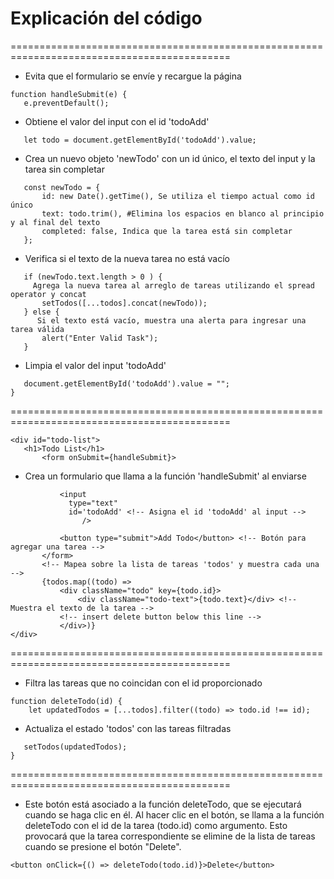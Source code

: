 # Explicación del código 
============================================================================================
- Evita que el formulario se envíe y recargue la página
 ```
function handleSubmit(e) {
    e.preventDefault();
```

- Obtiene el valor del input con el id 'todoAdd'
 ```
    let todo = document.getElementById('todoAdd').value;
```

- Crea un nuevo objeto 'newTodo' con un id único, el texto del input y la tarea sin completar
 ```
    const newTodo = {
        id: new Date().getTime(), Se utiliza el tiempo actual como id único
        text: todo.trim(), #Elimina los espacios en blanco al principio y al final del texto
        completed: false, Indica que la tarea está sin completar
    };
 ```

 - Verifica si el texto de la nueva tarea no está vacío
 ```
    if (newTodo.text.length > 0 ) {
      Agrega la nueva tarea al arreglo de tareas utilizando el spread operator y concat
        setTodos([...todos].concat(newTodo));
    } else {
       Si el texto está vacío, muestra una alerta para ingresar una tarea válida
        alert("Enter Valid Task");
    }
 ```
- Limpia el valor del input 'todoAdd'
 ```
    document.getElementById('todoAdd').value = "";
}
 ```
============================================================================================
 ```
<div id="todo-list">
    <h1>Todo List</h1>
        <form onSubmit={handleSubmit}>
 ```

- Crea un formulario que llama a la función 'handleSubmit' al enviarse 
 ```
            <input
              type="text"
              id='todoAdd' <!-- Asigna el id 'todoAdd' al input -->
                 />
 ```
 ```
            <button type="submit">Add Todo</button> <!-- Botón para agregar una tarea -->
        </form>
        <!-- Mapea sobre la lista de tareas 'todos' y muestra cada una -->
        {todos.map((todo) =>
            <div className="todo" key={todo.id}>
                <div className="todo-text">{todo.text}</div> <!-- Muestra el texto de la tarea -->
            <!-- insert delete button below this line -->
            </div>)}
</div>
 ```
============================================================================================
 - Filtra las tareas que no coincidan con el id proporcionado
```
function deleteTodo(id) {
    let updatedTodos = [...todos].filter((todo) => todo.id !== id);
```
 - Actualiza el estado 'todos' con las tareas filtradas
 ```
    setTodos(updatedTodos);
}
```
============================================================================================
- Este botón está asociado a la función deleteTodo, que se ejecutará cuando se haga clic en él. Al hacer clic en el botón, se llama a la función deleteTodo con el id de la tarea (todo.id) como argumento. Esto provocará que la tarea correspondiente se elimine de la lista de tareas cuando se presione el botón "Delete".
```
<button onClick={() => deleteTodo(todo.id)}>Delete</button>
```
